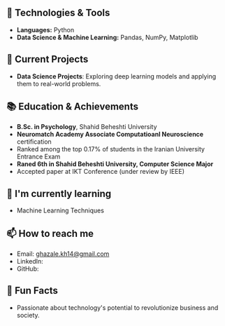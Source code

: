 ## 🔧 Technologies & Tools
 - **Languages:** Python
  - **Data Science & Machine Learning:** Pandas, NumPy, Matplotlib
 ## 🚀 Current Projects
 - **Data Science Projects**: Exploring deep learning models and applying them to real-world problems. 
 ## 📚 Education & Achievements
 - **B.Sc. in Psychology**, Shahid Beheshti University
 - **Neuromatch Academy Associate Computatioanl Neuroscience** certification
 - Ranked among the top 0.17% of students in the Iranian University Entrance Exam
 - **Raned 6th in Shahid Beheshti University, Computer Science Major**
 - Accepted paper at IKT Conference (under review by IEEE)
 
 ## 🌱 I'm currently learning
  - Machine Learning Techniques
 
 ## 📫 How to reach me
 - Email: ghazale.kh14@gmail.com
 - LinkedIn:
 - GitHub: 
 
 
 ## 💬 Fun Facts
 - Passionate about technology's potential to revolutionize business and society.
